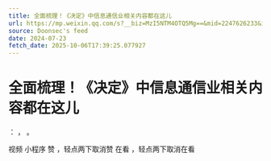 ```yaml
---
title: 全面梳理！《决定》中信息通信业相关内容都在这儿
url: https://mp.weixin.qq.com/s?__biz=MzI5NTM4OTQ5Mg==&mid=2247626233&idx=1&sn=5f5ac4bf3d4a2bc8e10d0b4d941fca6a
source: Doonsec's feed
date: 2024-07-23
fetch_date: 2025-10-06T17:39:25.077927
---
```


# 全面梳理！《决定》中信息通信业相关内容都在这儿

：
，
。

视频
小程序
赞
，轻点两下取消赞
在看
，轻点两下取消在看